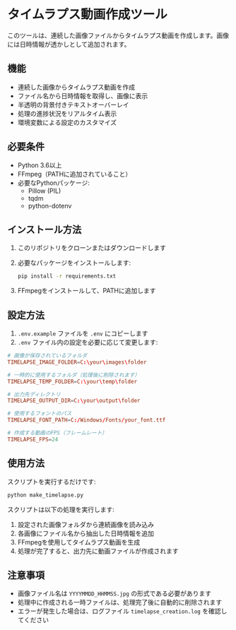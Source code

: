 # タイムラプス動画作成ツール

このツールは、連続した画像ファイルからタイムラプス動画を作成します。画像には日時情報が透かしとして追加されます。

## 機能

- 連続した画像からタイムラプス動画を作成
- ファイル名から日時情報を取得し、画像に表示
- 半透明の背景付きテキストオーバーレイ
- 処理の進捗状況をリアルタイム表示
- 環境変数による設定のカスタマイズ

## 必要条件

- Python 3.6以上
- FFmpeg（PATHに追加されていること）
- 必要なPythonパッケージ:
  - Pillow (PIL)
  - tqdm
  - python-dotenv

## インストール方法

1. このリポジトリをクローンまたはダウンロードします
2. 必要なパッケージをインストールします:

    ```bash
    pip install -r requirements.txt
    ```

3. FFmpegをインストールして、PATHに追加します

## 設定方法

1. `.env.example` ファイルを `.env` にコピーします
2. `.env` ファイル内の設定を必要に応じて変更します:

```conf
# 画像が保存されているフォルダ
TIMELAPSE_IMAGE_FOLDER=C:\your\images\folder

# 一時的に使用するフォルダ（処理後に削除されます）
TIMELAPSE_TEMP_FOLDER=C:\your\temp\folder

# 出力先ディレクトリ
TIMELAPSE_OUTPUT_DIR=C:\your\output\folder

# 使用するフォントのパス
TIMELAPSE_FONT_PATH=C:/Windows/Fonts/your_font.ttf

# 作成する動画のFPS（フレームレート）
TIMELAPSE_FPS=24
```

## 使用方法

スクリプトを実行するだけです:

```bash
python make_timelapse.py
```

スクリプトは以下の処理を実行します:

1. 設定された画像フォルダから連続画像を読み込み
2. 各画像にファイル名から抽出した日時情報を追加
3. FFmpegを使用してタイムラプス動画を生成
4. 処理が完了すると、出力先に動画ファイルが作成されます

## 注意事項

- 画像ファイル名は `YYYYMMDD_HHMMSS.jpg` の形式である必要があります
- 処理中に作成される一時ファイルは、処理完了後に自動的に削除されます
- エラーが発生した場合は、ログファイル `timelapse_creation.log` を確認してください
